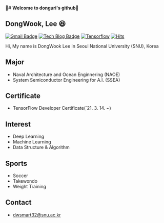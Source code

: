 👋# **Welcome to donguri's github**👋

## DongWook, Lee :laughing:

 [![Gmail Badge](https://img.shields.io/badge/Gmail-d14836?style=flat-square&logo=Gmail&logoColor=white&link=mailto:dwsmart32@snu.ac.kr)](mailto:dwsmart32@snu.ac.kr) [![Tech Blog Badge](http://img.shields.io/badge/-Tech%20blog-black?style=flat-square&logo=github&link=https://github.com/dwsmart32)](https://github.com/dwsmart32) [![Tensorflow](https://img.shields.io/badge/Tensorflow-FF6F00?style=flat-square&logo=TensorFlow&logoColor=white&link=https://www.credential.net/819da790-f525-4105-beea-4f0d1747354f?_ga=2.103109440.1910493313.1615820618-343386208.1615820618#gs.a5kwes)](https://www.credential.net/819da790-f525-4105-beea-4f0d1747354f?_ga=2.103109440.1910493313.1615820618-343386208.1615820618#gs.a5kwes)
[![Hits](https://hits.seeyoufarm.com/api/count/incr/badge.svg?url=https%3A%2F%2Fgithub.com%2Fdwsmart32&count_bg=%234387CF&title_bg=%23555555&icon=github.svg&icon_color=%23FFFFFF&title=hits&edge_flat=false)](https://hits.seeyoufarm.com)

Hi, My name is DongWook Lee in Seoul National University (SNU), Korea


##  Major

- Naval Architecture and Ocean Enginnering (NAOE)
- System Semiconductor Engineering for A.I. (SSEA)


## Certificate
- TensorFlow Developer Certificate(`21. 3. 14. ~)

## Interest
- Deep Learning
- Machine Learning
- Data Structure & Algorithm

##  Sports
- Soccer
- Takewondo
- Weight Training


## Contact
- dwsmart32@snu.ac.kr
 

